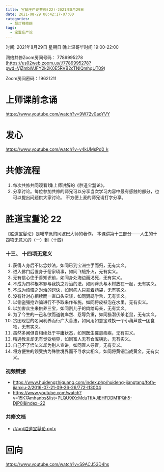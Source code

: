 ```yaml
---
title: 宝鬘庄严论共修(22)-2021年8月29日
date: 2021-08-29 00:42:17-07:00
categories:
  - 慧灯禅修班
tags:
  - 宝鬘庄严论
---
```

<!--StartFragment-->
时间: 2021年8月29日 星期日 晚上温哥华时间 19:00-22:00

网络共修Zoom房间号码： 7789995278 (<https://us02web.zoom.us/j/7789995278?pwd=VjZmbWJFY2k2K0E5RVB2cTNIQmhqUT09>)

Zoom房间密码：19621211

# 上师课前念诵

<https://www.youtube.com/watch?v=9W72v0aoYVY>

# 发心

<https://www.youtube.com/watch?v=v4kUMsPd0_k>

# 共修流程

1. 每次共修共同观看1集上师讲解的《胜道宝鬘论》。
2. 分享讨论。每位参加共修的师兄可以分享当次学习内容中最有感触的部分，也可以提出问题供大家讨论。 不方便上麦的师兄请打字分享。

# 胜道宝鬘论 22

《胜道宝鬘论》是噶举派的冈波巴大师的著作。 本课讲第十三部分——人生的十四项无意义的（一）到（十四）


### 十三、 十四项无意义
1. 获得人身后不忆念妙法，如同已到宝洲空手而归，无有实义。
2. 进入佛门后置身于俗家琐事，如同飞蛾扑火，无有实义。
3. 无有信心住于善知识前，如同身处海边而渴死，无有实义。
4. 不成为四种根本罪与我执之对治的法，如同斧头与木材放在一起，无有实义。
5. 不成为烦恼之对治的窍诀，如同病人只拿着药袋，无有实义。
6. 没有针对心相续而一直口头空谈，如同鹦鹉学舌，无有实义。
7. 以偷盗强抢诈骗进行不予取来作布施，如同将皮袄泡在水里，无有实义。
8. 以加害众生来供养三宝，如同割儿子的肉给母亲，无有实义。
9. 为了今生的一己私欲而道貌岸然、忍辱负重，如同猫潜伏杀老鼠，无有实义。
10. 贪图现世的名闻利养而行广大善法，如同用如意宝珠换一个小葫芦或一团食物，无有实义。
11. 虽然多闻但自相续处于平庸状态，如同医生罹患痼疾，无有实义。
12. 精通教言却无有觉受境界，如同富人无有仓库钥匙，无有实义。
13. 自己不了悟法义却为别人宣讲，如同盲人导盲，无有实义。
14. 将方便生的领受执为殊胜境界而不寻求实相义，如同将黄铜当成黄金，无有实义。


### 视频链接

* <https://www.huidengzhiguang.com/index.php/huideng-jiangtang/fofa-jianxiu-2/2016-07-21-09-26-26/772-l13004>
* <https://www.youtube.com/watch?v=15K7Amhanbs&list=PLQU9iXcMduTflAJiEHFDDM1PQh5-DjP0l&index=22>

### 共修文档

* [/f/up/胜道宝鬘论.pptx](https://s3.ap-northeast-1.wasabisys.com/hdcx/hdv/f/up/%E8%83%9C%E9%81%93%E5%AE%9D%E9%AC%98%E8%AE%BA.pptx)


# 回向

<https://www.youtube.com/watch?v=S9ACJ53D4hs>

<!--EndFragment-->

